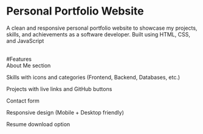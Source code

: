 # Personal Portfolio Website
A clean and responsive personal portfolio website to showcase my projects, skills, and achievements as a software developer. Built using HTML, CSS, and JavaScript

<br>
#Features
<br>
About Me section
<br>

Skills with icons and categories (Frontend, Backend, Databases, etc.)
<br>

Projects with live links and GitHub buttons
<br>

Contact form
<br>

Responsive design (Mobile + Desktop friendly)
<br>

Resume download option
